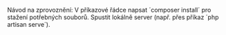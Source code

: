 Návod na zprovoznění:
V příkazové řádce napsat ´composer install´ pro stažení potřebných souborů.
Spustit lokálně server (např. přes příkaz ´php artisan serve´).
